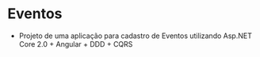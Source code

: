 # Eventos

* Projeto de uma aplicação para cadastro de Eventos utilizando Asp.NET Core 2.0 + Angular + DDD + CQRS

